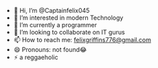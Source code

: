- 👋 Hi, I’m @Captainfelix045
- 👀 I’m interested in modern Technology
- 🌱 I’m currently a programmer
- 💞️ I’m looking to collaborate on IT gurus
- 📫 How to reach me: felixgriffins776@gmail.com
- 😄 Pronouns: not found😂
- ⚡ a reggaeholic
